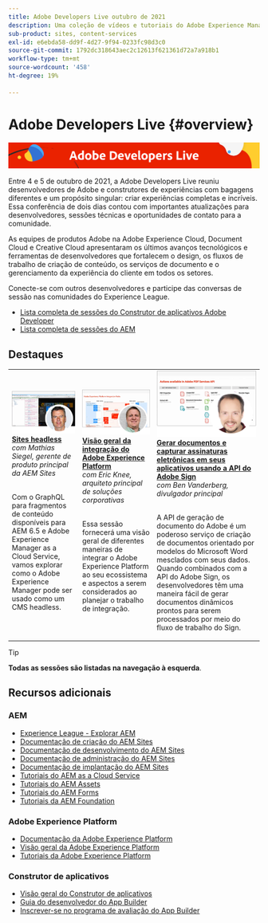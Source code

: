 ```yaml
---
title: Adobe Developers Live outubro de 2021
description: Uma coleção de vídeos e tutoriais do Adobe Experience Manager Sites fornecidos como parte do evento do Adobe Developers Live.
sub-product: sites, content-services
exl-id: e6ebda58-dd9f-4d27-9f94-0233fc98d3c0
source-git-commit: 1792dc318643aec2c12613f621361d72a7a918b1
workflow-type: tm+mt
source-wordcount: '458'
ht-degree: 19%

---
```


# Adobe Developers Live {#overview}

<img alt="Adobe Developers Live" src="/help/adobe-developers-live/assets/adl.png" />

Entre 4 e 5 de outubro de 2021, a Adobe Developers Live reuniu desenvolvedores de Adobe e construtores de experiências com bagagens diferentes e um propósito singular: criar experiências completas e incríveis. Essa conferência de dois dias contou com importantes atualizações para desenvolvedores, sessões técnicas e oportunidades de contato para a comunidade.

As equipes de produtos Adobe na Adobe Experience Cloud, Document Cloud e Creative Cloud apresentaram os últimos avanços tecnológicos e ferramentas de desenvolvedores que fortalecem o design, os fluxos de trabalho de criação de conteúdo, os serviços de documento e o gerenciamento da experiência do cliente em todos os setores.

Conecte-se com outros desenvolvedores e participe das conversas de sessão nas comunidades do Experience League.
* [Lista completa de sessões do Construtor de aplicativos Adobe Developer](https://experienceleaguecommunities.adobe.com/t5/project-firefly-discussions/adobe-developers-live-october-2021-project-firefly-s-complete/td-p/425779)
* [Lista completa de sessões do AEM](https://experienceleaguecommunities.adobe.com/t5/adobe-experience-manager/adobe-developers-live-october-2021-complete-session-list/m-p/423041?profile.language=pt#M120517)

## Destaques

<table>
  <tr>
   <td>
      <a href="headless.md">
      <img alt="Sites headless" src="/help/adobe-developers-live/assets/mathias.png"/>
      </a>
      <div>
         <a href="headless.md"><strong>Sites headless</strong></a>         
         <br/><em>com Mathias Siegel, gerente de produto principal da AEM Sites</em>
      </div>
      <p>
        <br/>
         Com o GraphQL para fragmentos de conteúdo disponíveis para AEM 6.5 e Adobe Experience Manager as a Cloud Service, vamos explorar como o Adobe Experience Manager pode ser usado como um CMS headless.
      </p>
     </td>   
     <td>
      <a href="aep-integration.md">
      <img alt="Visão geral da integração do Adobe Experience Platform" src="/help/adobe-developers-live/assets/eric.png"/>
      </a>
      <div>
         <a href="aep-integration.md"><strong>Visão geral da integração do Adobe Experience Platform</strong></a>
         <br/><em>com Eric Knee, arquiteto principal de soluções corporativas</em>
      </div>
      <p>
        <br/>
         Essa sessão fornecerá uma visão geral de diferentes maneiras de integrar o Adobe Experience Platform ao seu ecossistema e aspectos a serem considerados ao planejar o trabalho de integração.
      </p>
   </td>
   </td>
     <td>
      <a href="pdf-services-api.md">
      <img alt="Gerar documentos e capturar assinaturas eletrônicas em seus aplicativos usando a API do Adobe Sign" src="/help/adobe-developers-live/assets/ben.png"/>
      </a>
      <div>
         <a href="pdf-services-api.md"><strong>Gerar documentos e capturar assinaturas eletrônicas em seus aplicativos usando a API do Adobe Sign</strong></a>
         <br/><em>com Ben Vanderberg, divulgador principal</em>
      </div>
      <p>
        <br/>
         A API de geração de documento do Adobe é um poderoso serviço de criação de documentos orientado por modelos do Microsoft Word mesclados com seus dados. Quando combinados com a API do Adobe Sign, os desenvolvedores têm uma maneira fácil de gerar documentos dinâmicos prontos para serem processados por meio do fluxo de trabalho do Sign.
      </p>
   </td> 
  </tr>
</table>

>[!TIP]
>
>**Todas as sessões são listadas na navegação à esquerda**.

## Recursos adicionais

### AEM

* [Experience League - Explorar AEM](https://experienceleague.adobe.com/?lang=pt-BR#recommended/solutions/experience-manager)
* [Documentação de criação do AEM Sites](https://experienceleague.adobe.com/docs/experience-manager-65/authoring/home.html)
* [Documentação de desenvolvimento do AEM Sites](https://experienceleague.adobe.com/docs/experience-manager-65/developing/home.html)
* [Documentação de administração do AEM Sites](https://experienceleague.adobe.com/docs/experience-manager-65/administering/home.html)
* [Documentação de implantação do AEM Sites](https://experienceleague.adobe.com/docs/experience-manager-65/deploying/home.html?lang=pt-BR)
* [Tutoriais do AEM as a Cloud Service](https://experienceleague.adobe.com/docs/experience-manager-learn/cloud-service/overview.html?lang=pt-BR)
* [Tutoriais do AEM Assets](https://experienceleague.adobe.com/docs/experience-manager-learn/assets/overview.html?lang=pt-BR)
* [Tutoriais do AEM Forms](https://experienceleague.adobe.com/docs/experience-manager-learn/forms/overview.html)
* [Tutoriais da AEM Foundation](https://experienceleague.adobe.com/docs/experience-manager-learn/foundation/overview.html)

### Adobe Experience Platform

* [Documentação da Adobe Experience Platform](https://experienceleague.adobe.com/docs/experience-platform.html?lang=pt-BR)
* [Visão geral da Adobe Experience Platform](https://experienceleague.adobe.com/docs/experience-platform/landing/home.html?lang=pt-BR)
* [Tutoriais da Adobe Experience Platform](https://experienceleague.adobe.com/docs/platform-learn/tutorials/overview.html?lang=pt-BR)

### Construtor de aplicativos

* [Visão geral do Construtor de aplicativos](https://adobe.ly/aem-appbuilder)
* [Guia do desenvolvedor do App Builder](https://adobe.ly/appbuilder)
* [Inscrever-se no programa de avaliação do App Builder](https://adobe.ly/appbuilder-trial)
